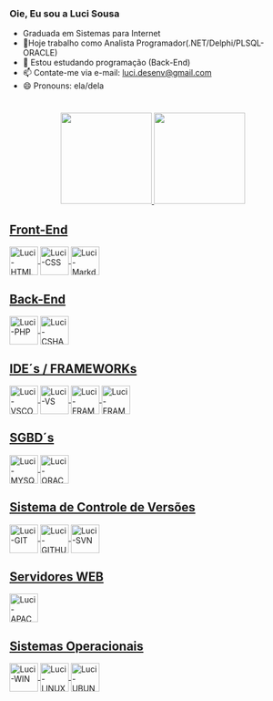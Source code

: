 ### Oie, Eu sou a Luci Sousa

*  Graduada em Sistemas para Internet 
* 🔭Hoje trabalho como Analista Programador(.NET/Delphi/PLSQL-ORACLE)
* 🌱 Estou estudando programação (Back-End)
* 📫 Contate-me via e-mail: luci.desenv@gmail.com
* 😄 Pronouns: ela/dela

#
<div align="center">
   <a href="https://github.com/marialucis">
   <img height="160em" src="https://github-readme-stats.vercel.app/api?username=marialucis&show_icons=true&theme=dracula&include_all_commits=true&count_private=true"/>
   <img height="160em" src="https://github-readme-stats.vercel.app/api/top-langs/?username=marialucis&layout=compact&langs_count=7&theme=dracula"/>
</div>
  
<div style="display: inline_block">
    <h2>Front-End</h2>
    <img align="center" alt="Luci-HTML" height="50" width="50"  src="https://cdn.jsdelivr.net/gh/devicons/devicon/icons/html5/html5-original-wordmark.svg" />
    <img align="center" alt="Luci-CSS" height="50" width="50"   src="https://cdn.jsdelivr.net/gh/devicons/devicon/icons/css3/css3-original-wordmark.svg" />
   <img align="center" alt="Luci-Markdown" height="50" width="50" src="https://cdn.jsdelivr.net/gh/devicons/devicon/icons/markdown/markdown-original.svg" />
</div>
  
<div style="display: inline_block">
     <h2>Back-End</h2>
     <img align="center" alt="Luci-PHP" height="50" width="50"   src="https://cdn.jsdelivr.net/gh/devicons/devicon/icons/php/php-original.svg" />
     <img align="center" alt="Luci-CSHARP" height="50" width="50"   src="https://cdn.jsdelivr.net/gh/devicons/devicon/icons/csharp/csharp-original.svg" /> 
</div>
   
   
<div style="display: inline_block">
      <h2>IDE´s / FRAMEWORKs</h2>
     <img align="center" alt="Luci-VSCODE" height="50" width="50" src="https://cdn.jsdelivr.net/gh/devicons/devicon/icons/vscode/vscode-original-wordmark.svg"/> 
     <img align="center" alt="Luci-VS" height="50" width="50" src="https://cdn.jsdelivr.net/gh/devicons/devicon/icons/visualstudio/visualstudio-plain-wordmark.svg" />
     <img align="center" alt="Luci-FRAMEWORK.NET" height="50" width="50" src="https://cdn.jsdelivr.net/gh/devicons/devicon/icons/dot-net/dot-net-original-wordmark.svg"/>
       <img align="center" alt="Luci-FRAMEWORK.NETcore" height="50" width="50" src="https://cdn.jsdelivr.net/gh/devicons/devicon/icons/dotnetcore/dotnetcore-original.svg" />
</div>

   
<div style= "display: inline_block">
   <h2>SGBD´s</h2>
   <img align="center" alt="Luci-MYSQL" height="50" width="50" src="https://cdn.jsdelivr.net/gh/devicons/devicon/icons/mysql/mysql-original-wordmark.svg" />
   <img align="center" alt="Luci-ORACLE" height="50" width="50" src="https://cdn.jsdelivr.net/gh/devicons/devicon/icons/oracle/oracle-original.svg" />
</div>   
  
<div style="display: inline_block">
     <h2>Sistema de Controle de Versões</h2>
     <img align="center" alt="Luci-GIT" height="50" width="50"   src="https://cdn.jsdelivr.net/gh/devicons/devicon/icons/git/git-original-wordmark.svg" />
     <img align="center" alt="Luci-GITHUB" height="50" width="50" src="https://cdn.jsdelivr.net/gh/devicons/devicon/icons/github/github-original-wordmark.svg" />
     <img align="center" alt="Luci-SVN" height="50" width="50" src="https://cdn.jsdelivr.net/gh/devicons/devicon/icons/tortoisegit/tortoisegit-line.svg" />
</div>
  
<div style="display: inline_block">
    <h2>Servidores WEB</h2> 
    <img align="center" alt="Luci-APACHE" height="50" width="50" src="https://cdn.jsdelivr.net/gh/devicons/devicon/icons/apache/apache-original-wordmark.svg">  
</div>

<div style="display: inline_block">
      <h2>Sistemas Operacionais</h2>
      <img align="center" alt="Luci-WIN" height="50" width="50" src="https://cdn.jsdelivr.net/gh/devicons/devicon/icons/windows8/windows8-original.svg" />
      <img align="center" alt="Luci-LINUX" height="50" width="50" src="https://cdn.jsdelivr.net/gh/devicons/devicon/icons/linux/linux-original.svg" />
      <img align="center" alt="Luci-UBUNTU" height="50" width="50" src="https://cdn.jsdelivr.net/gh/devicons/devicon/icons/ubuntu/ubuntu-plain-wordmark.svg" />
</div>      
